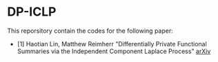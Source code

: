 # DP-ICLP

This reporsitory contain the codes for the following paper:
- [1] Haotian Lin, Matthew Reimherr "Differentially Private Functional Summaries via the Independent Component Laplace Process" [arXiv](https://arxiv.org/abs/2309.00125)

